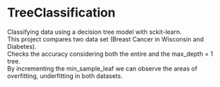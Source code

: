 # TreeClassification
Classifying data using a decision tree model with sckit-learn. <br>
This project compares two data set (Breast Cancer in Wisconsin and Diabetes). <br>
Checks the accuracy considering both the entire and the max_depth = 1 tree. <br>
By incrementing the min_sample_leaf we can observe the areas of overfitting, underfitting in both datasets.
